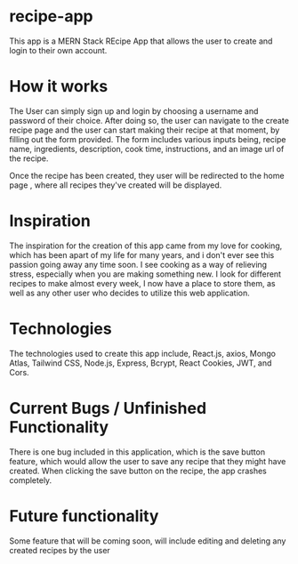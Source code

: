 # recipe-app
This app is a MERN Stack REcipe App that allows the user to create and login to their own account. 

# How it works
The User can simply sign up and login by choosing a username and password of their choice. After doing so, the user can navigate to the create recipe page and the user can start making their recipe at that moment, by filling out the form provided. The form includes various inputs being, recipe name, ingredients, description, cook time, instructions, and an image url of the recipe.

Once the recipe has been created, they user will be redirected to the home page , where all recipes they've created will be displayed.


# Inspiration
The inspiration for the creation of this app came from my love for cooking, which has been apart of my life for many years, and i don't ever see this passion going away any time soon. I see cooking as a way of relieving stress, especially when you are making something new. I look for different recipes to make almost every week, I now have a place to store them, as well as any other user who decides to utilize this web application. 

# Technologies
The technologies used to create this app include, React.js, axios, Mongo Atlas, Tailwind CSS, Node.js, Express, Bcrypt, React Cookies, JWT, and Cors.


# Current Bugs / Unfinished Functionality 
There is one bug included in this application, which is the save button feature, which would allow the user to save any recipe that they might have created. When clicking the save button on the recipe, the app crashes completely. 

# Future functionality
Some feature that will be coming soon, will include editing and deleting any created recipes by the user
